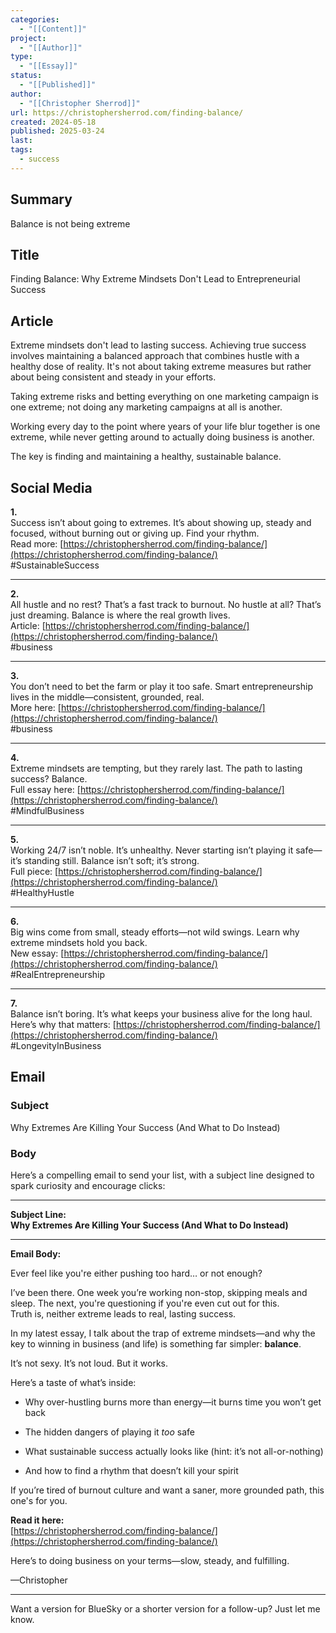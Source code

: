 ```yaml
---
categories:
  - "[[Content]]"
project:
  - "[[Author]]"
type:
  - "[[Essay]]"
status:
  - "[[Published]]"
author:
  - "[[Christopher Sherrod]]"
url: https://christophersherrod.com/finding-balance/
created: 2024-05-18
published: 2025-03-24
last:
tags:
  - success
---
```

## Summary
Balance is not being extreme
## Title
Finding Balance: Why Extreme Mindsets Don't Lead to Entrepreneurial Success
## Article
Extreme mindsets don't lead to lasting success. Achieving true success involves maintaining a balanced approach that combines hustle with a healthy dose of reality. It's not about taking extreme measures but rather about being consistent and steady in your efforts. 

Taking extreme risks and betting everything on one marketing campaign is one extreme; not doing any marketing campaigns at all is another. 

Working every day to the point where years of your life blur together is one extreme, while never getting around to actually doing business is another. 

The key is finding and maintaining a healthy, sustainable balance.

## Social Media
**1.**  
Success isn’t about going to extremes. It’s about showing up, steady and focused, without burning out or giving up. Find your rhythm.  
Read more: [https://christophersherrod.com/finding-balance/](https://christophersherrod.com/finding-balance/)  
#SustainableSuccess

---

**2.**  
All hustle and no rest? That’s a fast track to burnout. No hustle at all? That’s just dreaming. Balance is where the real growth lives.  
Article: [https://christophersherrod.com/finding-balance/](https://christophersherrod.com/finding-balance/)  
#business

---

**3.**  
You don’t need to bet the farm or play it too safe. Smart entrepreneurship lives in the middle—consistent, grounded, real.  
More here: [https://christophersherrod.com/finding-balance/](https://christophersherrod.com/finding-balance/)  
#business

---

**4.**  
Extreme mindsets are tempting, but they rarely last. The path to lasting success? Balance.  
Full essay here: [https://christophersherrod.com/finding-balance/](https://christophersherrod.com/finding-balance/)  
#MindfulBusiness

---

**5.**  
Working 24/7 isn’t noble. It’s unhealthy. Never starting isn’t playing it safe—it’s standing still. Balance isn’t soft; it’s strong.  
Full piece: [https://christophersherrod.com/finding-balance/](https://christophersherrod.com/finding-balance/)  
#HealthyHustle

---

**6.**  
Big wins come from small, steady efforts—not wild swings. Learn why extreme mindsets hold you back.  
New essay: [https://christophersherrod.com/finding-balance/](https://christophersherrod.com/finding-balance/)  
#RealEntrepreneurship

---

**7.**  
Balance isn’t boring. It’s what keeps your business alive for the long haul.  
Here’s why that matters: [https://christophersherrod.com/finding-balance/](https://christophersherrod.com/finding-balance/)  
#LongevityInBusiness

## Email
### Subject
Why Extremes Are Killing Your Success (And What to Do Instead)
### Body
Here’s a compelling email to send your list, with a subject line designed to spark curiosity and encourage clicks:

---

**Subject Line:**  
**Why Extremes Are Killing Your Success (And What to Do Instead)**

---

**Email Body:**

Ever feel like you're either pushing too hard… or not enough?

I’ve been there. One week you’re working non-stop, skipping meals and sleep. The next, you're questioning if you're even cut out for this.  
Truth is, neither extreme leads to real, lasting success.

In my latest essay, I talk about the trap of extreme mindsets—and why the key to winning in business (and life) is something far simpler: **balance**.

It’s not sexy. It’s not loud. But it works.

Here’s a taste of what’s inside:

- Why over-hustling burns more than energy—it burns time you won’t get back
    
- The hidden dangers of playing it _too_ safe
    
- What sustainable success actually looks like (hint: it’s not all-or-nothing)
    
- And how to find a rhythm that doesn’t kill your spirit
    

If you’re tired of burnout culture and want a saner, more grounded path, this one's for you.

**Read it here:**  
[https://christophersherrod.com/finding-balance/](https://christophersherrod.com/finding-balance/)

Here’s to doing business on your terms—slow, steady, and fulfilling.

—Christopher

---

Want a version for BlueSky or a shorter version for a follow-up? Just let me know.